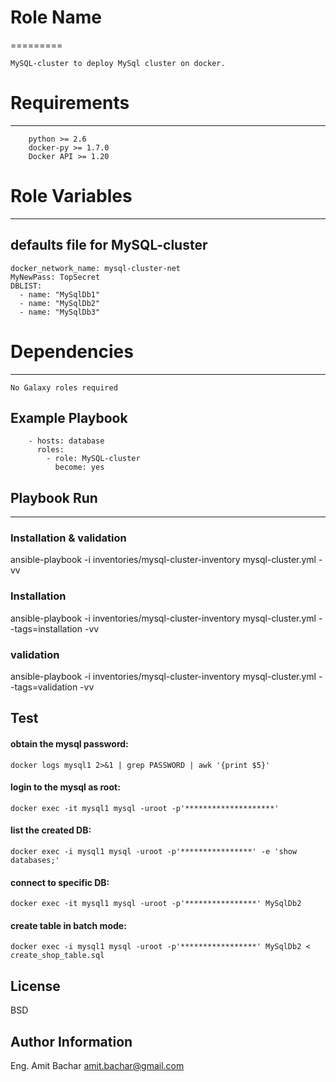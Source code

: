 # Role Name
=========
```
MySQL-cluster to deploy MySql cluster on docker.
```

# Requirements
------------
```
    python >= 2.6
    docker-py >= 1.7.0
    Docker API >= 1.20
```

# Role Variables
--------------
## defaults file for MySQL-cluster
```
docker_network_name: mysql-cluster-net
MyNewPass: TopSecret
DBLIST:
  - name: "MySqlDb1"
  - name: "MySqlDb2"
  - name: "MySqlDb3"
```

# Dependencies
------------
```
No Galaxy roles required  
```

Example Playbook
----------------
```
    - hosts: database
      roles:
        - role: MySQL-cluster
          become: yes
```

## Playbook Run
----------------

### Installation & validation
ansible-playbook -i inventories/mysql-cluster-inventory mysql-cluster.yml -vv
###  Installation
ansible-playbook -i inventories/mysql-cluster-inventory mysql-cluster.yml --tags=installation -vv
###  validation
ansible-playbook -i inventories/mysql-cluster-inventory mysql-cluster.yml --tags=validation -vv

Test
-----

#### obtain the mysql password:
    docker logs mysql1 2>&1 | grep PASSWORD | awk '{print $5}'

#### login to the mysql as root:
    docker exec -it mysql1 mysql -uroot -p'********************' 

#### list the created DB:
    docker exec -i mysql1 mysql -uroot -p'****************' -e 'show databases;'

#### connect to specific DB:
    docker exec -it mysql1 mysql -uroot -p'****************' MySqlDb2

#### create table in batch mode:
    docker exec -i mysql1 mysql -uroot -p'*****************' MySqlDb2 < create_shop_table.sql


License
-------

BSD

Author Information
------------------

Eng. Amit Bachar
amit.bachar@gmail.com
